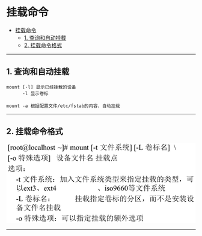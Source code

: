 # 挂载命令

- [挂载命令](#挂载命令)
  - [1. 查询和自动挂载](#1-查询和自动挂载)
  - [2. 挂载命令格式](#2-挂载命令格式)

---

## 1. 查询和自动挂载

```Linux
mount [-l] 显示已经挂载的设备 
      -l 显示卷标

mount -a 根据配置文件/etc/fstab的内容，自动挂载
```

---

## 2. 挂载命令格式

![挂载命令格式](images/2023-08-18-16-51-41.png)

---
